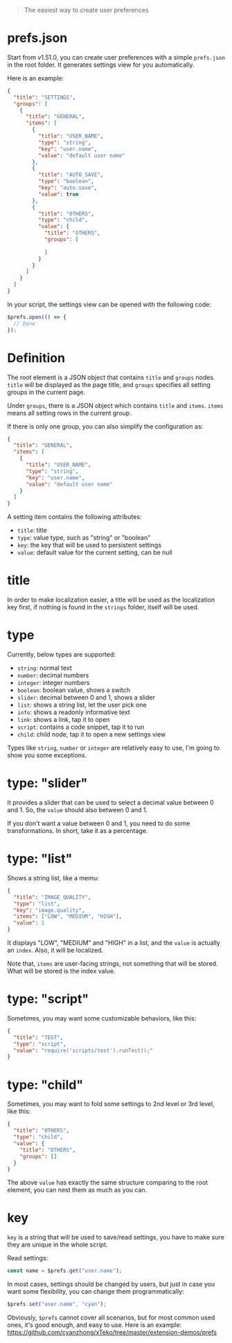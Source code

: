 > The easiest way to create user preferences

# prefs.json

Start from v1.51.0, you can create user preferences with a simple `prefs.json` in the root folder. It generates settings view for you automatically.

Here is an example:

```json
{
  "title": "SETTINGS",
  "groups": [
    {
      "title": "GENERAL",
      "items": [
        {
          "title": "USER_NAME",
          "type": "string",
          "key": "user.name",
          "value": "default user name"
        },
        {
          "title": "AUTO_SAVE",
          "type": "boolean",
          "key": "auto.save",
          "value": true
        },
        {
          "title": "OTHERS",
          "type": "child",
          "value": {
            "title": "OTHERS",
            "groups": [
              
            ]
          }
        }
      ]
    }
  ]
}
```

In your script, the settings view can be opened with the following code:

```js
$prefs.open(() => {
  // Done
});
```

# Definition

The root element is a JSON object that contains `title` and `groups` nodes. `title` will be displayed as the page title, and `groups` specifies all setting groups in the current page.

Under `groups`, there is a JSON object which contains `title` and `items`. `items` means all setting rows in the current group.

If there is only one group, you can also simplify the configuration as:

```json
{
  "title": "GENERAL",
  "items": [
    {
      "title": "USER_NAME",
      "type": "string",
      "key": "user.name",
      "value": "default user name"
    }
  ]
}
```

A setting item contains the following attributes:

- `title`: title
- `type`: value type, such as "string" or "boolean"
- `key`: the key that will be used to persistent settings
- `value`: default value for the current setting, can be null

# title

In order to make localization easier, a title will be used as the localization key first, if nothing is found in the `strings` folder, itself will be used.

# type

Currently, below types are supported:

- `string`: normal text
- `number`: decimal numbers
- `integer`: integer numbers
- `boolean`: boolean value, shows a switch
- `slider`: decimal between 0 and 1, shows a slider
- `list`: shows a string list, let the user pick one
- `info`: shows a readonly informative text
- `link`: shows a link, tap it to open
- `script`: contains a code snippet, tap it to run
- `child`: child node, tap it to open a new settings view

Types like `string`, `number` or `integer` are relatively easy to use, I'm going to show you some exceptions.

# type: "slider"

It provides a slider that can be used to select a decimal value between 0 and 1. So, the `value` should also between 0 and 1.

If you don't want a value between 0 and 1, you need to do some transformations. In short, take it as a percentage.

# type: "list"

Shows a string list, like a memu:

```json
{
  "title": "IMAGE_QUALITY",
  "type": "list",
  "key": "image.quality",
  "items": ["LOW", "MEDIUM", "HIGH"],
  "value": 1
}
```

It displays "LOW", "MEDIUM" and "HIGH" in a list, and the `value` is actually an `index`. Also, it will be localized.

Note that, `items` are user-facing strings, not something that will be stored. What will be stored is the index value.

# type: "script"

Sometimes, you may want some customizable behaviors, like this:

```json
{
  "title": "TEST",
  "type": "script",
  "value": "require('scripts/test').runTest();"
}
```

# type: "child"

Sometimes, you may want to fold some settings to 2nd level or 3rd level, like this:

```json
{
  "title": "OTHERS",
  "type": "child",
  "value": {
    "title": "OTHERS",
    "groups": []
  }
}
```

The above `value` has exactly the same structure comparing to the root element, you can nest them as much as you can.

# key

`key` is a string that will be used to save/read settings, you have to make sure they are unique in the whole script.

Read settings:

```js
const name = $prefs.get("user.name");
```

In most cases, settings should be changed by users, but just in case you want some flexibility, you can change them programmatically:

```js
$prefs.set("user.name", "cyan");
```

Obviously, `$prefs` cannot cover all scenarios, but for most common used ones, it's good enough, and easy to use. Here is an example: https://github.com/cyanzhong/xTeko/tree/master/extension-demos/prefs